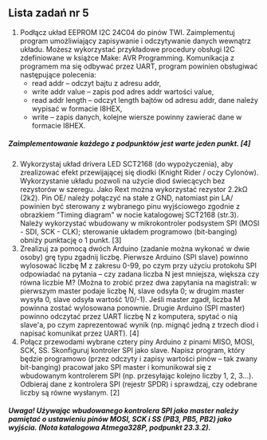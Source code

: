 ## Lista zadań nr 5
1. Podłącz układ EEPROM I2C 24C04 do pinów TWI. Zaimplementuj program umożliwiający zapisywanie i odczytywanie danych wewnątrz układu. Możesz wykorzystać przykładowe procedury obsługi I2C zdefiniowane w książce Make: AVR Programming. Komunikacja z programem ma się odbywać przez UART, program powinien obsługiwać następujące polecenia:
    - read addr – odczyt bajtu z adresu addr,
    - write addr value – zapis pod adres addr wartości value,
    - read addr length – odczyt length bajtów od adresu addr, dane należy wypisać w formacie I8HEX,
    - write – zapis danych, kolejne wiersze powinny zawierać dane w formacie I8HEX.
##### Zaimplementowanie każdego z podpunktów jest warte jeden punkt. [4]
2. Wykorzystaj układ drivera LED SCT2168 (do wypożyczenia), aby zrealizować efekt przewijającej się diodki (Knight Rider / oczy Cylonów). Wykorzystanie układu pozwoli na użycie diod świecących bez rezystorów w szeregu. Jako Rext można wykorzystać rezystor 2.2kΩ (2k2). Pin OE/ należy połączyć na stałe z GND, natomiast pin LA/ powinien być sterowany z wybranego pinu wyjściowego zgodnie z obrazkiem "Timing diagram" w nocie katalogowej SCT2168 (str.3). Należy wykorzystać wbudowany w mikrokontroler podsystem SPI (MOSI - SDI, SCK - CLK); sterowanie układem programowo (bit-banging) obniży punktację o 1 punkt. [3]
3. Zrealizuj za pomocą dwóch Arduino (zadanie można wykonać w dwie osoby) grę typu zgadnij liczbę.
Pierwsze Arduino (SPI slave) powinno wylosować liczbę M z zakresu 0-99, po czym przy użyciu protokołu SPI odpowiadać na pytania – czy zadana liczba N jest mniejsza, większa czy równa liczbie M? (Można to zrobić przez dwa zapytania na magistrali: w pierwszym master podaje liczbę N, slave odsyła 0; w drugim master wysyła 0, slave odsyła wartość 1/0/-1). Jeśli master zgadł, liczba M powinna zostać wylosowana ponownie.
Drugie Arduino (SPI master) powinno odczytać przez UART liczbę N z komputera, spytać o nią slave'a, po czym zaprezentować wynik (np. mignąć jedną z trzech diod i napisać komunikat przez UART). [4]
4. Połącz przewodami wybrane cztery piny Arduino z pinami MISO, MOSI, SCK, SS. Skonfiguruj kontroler SPI jako slave. Napisz program, który będzie programowo (przez odczyty i zapisy wartości pinów – tak zwany bit-banging) pracował jako SPI master i komunikował się z wbudowanym kontrolerem SPI (np. przesyłając kolejno liczby 1, 2, 3...). Odbieraj dane z kontrolera SPI (rejestr SPDR) i sprawdzaj, czy odebrane liczby są równe wysłanym. [2]
##### Uwaga! Używając wbudowanego kontrolera SPI jako master należy pamiętać o ustawieniu pinów MOSI, SCK i SS (PB3, PB5, PB2) jako wyjścia. (Nota katalogowa Atmega328P, podpunkt 23.3.2).